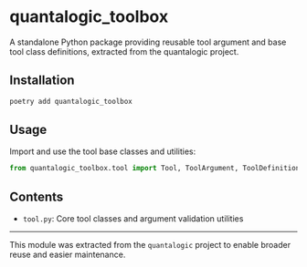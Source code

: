 # quantalogic_toolbox

A standalone Python package providing reusable tool argument and base tool class definitions, extracted from the quantalogic project.

## Installation

```bash
poetry add quantalogic_toolbox
```

## Usage

Import and use the tool base classes and utilities:

```python
from quantalogic_toolbox.tool import Tool, ToolArgument, ToolDefinition
```

## Contents
- `tool.py`: Core tool classes and argument validation utilities

---

This module was extracted from the `quantalogic` project to enable broader reuse and easier maintenance.

